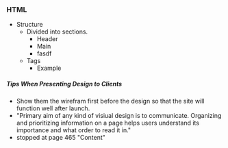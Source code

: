 ### HTML
- Structure
    - Divided into sections.
        - Header
        - Main
        - fasdf
    - Tags
        - Example <main> </main>

##### Tips When Presenting Design to Clients
- Show them the wirefram first before the design so that the site will function well after launch.
- "Primary aim of any kind of visiual design is to communicate. Organizing and prioritizing information on a page helps users understand its importance and what order to read it in."
- stopped at page 465 "Content"